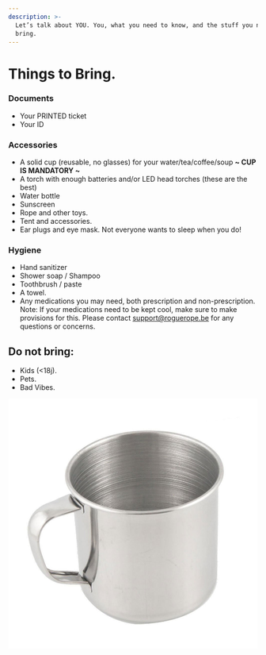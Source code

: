 ```yaml
---
description: >-
  Let’s talk about YOU. You, what you need to know, and the stuff you need to
  bring.
---
```


# Things to Bring.

### Documents

* Your PRINTED ticket
* Your ID

### Accessories 

* A solid cup \(reusable, no glasses\) for your water/tea/coffee/soup **~ CUP IS MANDATORY ~** 
* A torch with enough batteries and/or LED head torches \(these are the best\) 
* Water bottle 
* Sunscreen
* Rope and other toys.
* Tent and accessories. 
* Ear plugs and eye mask. Not everyone wants to sleep when you do!

### Hygiene

* Hand sanitizer
* Shower soap / Shampoo 
* Toothbrush / paste
* A towel.
* Any medications you may need, both prescription and non-prescription. Note: If your medications need to be kept cool, make sure to make provisions for this. Please contact support@roguerope.be for any questions or concerns.

## Do not bring: 

* Kids \(&lt;18j\). 
* Pets.
* Bad Vibes.



![](.gitbook/assets/download.jpeg)

